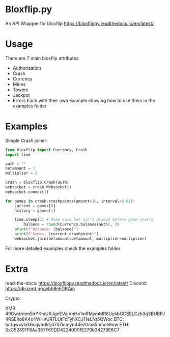 # Bloxflip.py
An API Wrapper for bloxflip
https://bloxflippy.readthedocs.io/en/latest/

# Usage
There are 7 main bloxflip attributes
 - Authorization
 - Crash
 - Currency
 - Mines
 - Towers
 - Jackpot
 - Errors
 Each with their own example showing how to use them in the examples folder

# Examples

Simple Crash joiner:
```py
from bloxflip import Currency, Crash
import time

auth = ""
betamount = 1
multiplier = 2

crash = bloxflip.Crash(auth)
websocket = crash.Websocket()
websocket.connect()

for games in crash.crashpoints(amount=30, interval=0.01):
	current = games[0]
	history = games[1]

	time.sleep(2) # Make sure bet isn't placed before game starts
        balance = round(Currency.balance(auth), 2)
	print(f"Balance: {balance}")
	print(f"Games: {current.crashpoint}")
	websocket.join(betamount=betamount, multiplier=multiplier)
```
For more detailed examples check the examples folder

# Extra

read-the-docs: https://bloxflippy.readthedocs.io/en/latest/
Discord: https://discord.gg/wbh8eFGKAm

Crypto:

XMR: 49Gwzrmm5irYKmURJgnEVajVnHo1mRMymMR8UykbGCSELCzh3q3BUBPJ4RSEho8K4c4WHvUR7LUtFcFyhXCJ11eLNt3QWoc
BTC: bc1qwxytxk6cqyhd9rj0707mmyn44ez0m85nmce8uw
ETH: 0xC52491F8Aa367F69DD4224009fE279b34279E6C7
